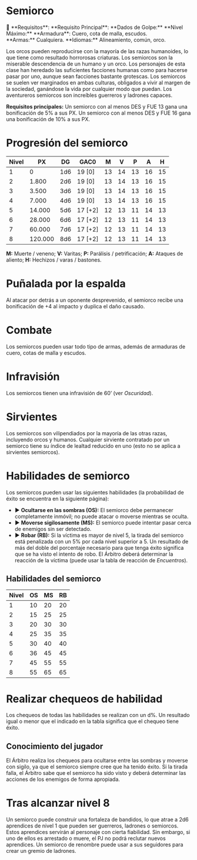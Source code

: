 # Semiorco

<aside>
📖 **Requisitos**: 
**Requisito Principal**: 
**Dados de Golpe:** 
**Nivel Máximo:** 
**Armadura**: Cuero, cota de malla, escudos.
**Armas:** Cualquiera.
**Idiomas:** Alineamiento, común, orco.

</aside>

Los orcos pueden reproducirse con la mayoría de las razas humanoides, lo que tiene como resultado horrorosas criaturas. Los semiorcos son la miserable descendencia de un humano y un orco. Los personajes de esta clase han heredado las suficientes facciones humanas como para hacerse pasar por uno, aunque sean facciones bastante grotescas. Los semiorcos se suelen ver marginados en ambas culturas, obligados a vivir al margen de la sociedad, ganándose la vida por cualquier modo que puedan. Los aventureros semiorcos son increíbles guerreros y ladrones capaces.

**Requisitos principales:** Un semiorco con al menos DES y FUE 13 gana una bonificación de 5% a sus PX. Un semiorco con al menos DES y FUE 16 gana una bonificación de 10% a sus PX.

# Progresión del semiorco

| Nivel | PX | DG | GAC0 | M | V | P | A | H |
| --- | --- | --- | --- | --- | --- | --- | --- | --- |
| 1 | 0 | 1d6 | 19 [0] | 13 | 14 | 13 | 16 | 15 |
| 2 | 1.800 | 2d6 | 19 [0] | 13 | 14 | 13 | 16 | 15 |
| 3 | 3.500 | 3d6 | 19 [0] | 13 | 14 | 13 | 16 | 15 |
| 4 | 7.000 | 4d6 | 19 [0] | 13 | 14 | 13 | 16 | 15 |
| 5 | 14.000 | 5d6 | 17 [+2] | 12 | 13 | 11 | 14 | 13 |
| 6 | 28.000 | 6d6 | 17 [+2] | 12 | 13 | 11 | 14 | 13 |
| 7 | 60.000 | 7d6 | 17 [+2] | 12 | 13 | 11 | 14 | 13 |
| 8 | 120.000 | 8d6 | 17 [+2] | 12 | 13 | 11 | 14 | 13 |

**M:** Muerte / veneno; **V:** Varitas; **P:** Parálisis / petrificación; **A:** Ataques de aliento; **H:** Hechizos / varas / bastones.

# Puñalada por la espalda

Al atacar por detrás a un oponente desprevenido, el semiorco recibe una bonificación de +4 al impacto y duplica el daño causado.

# Combate

Los semiorcos pueden usar todo tipo de armas, además de armaduras de cuero, cotas de malla y escudos.

# Infravisión

Los semiorcos tienen una infravisión de 60’ (ver *Oscuridad*).

# Sirvientes

Los semiorcos son vilipendiados por la mayoría de las otras razas, incluyendo orcos y humanos. Cualquier sirviente contratado por un semiorco tiene su índice de lealtad reducido en uno (esto no se aplica a sirvientes semiorcos).

# Habilidades de semiorco

Los semiorcos pueden usar las siguientes habilidades (la probabilidad de éxito se encuentra en la siguiente página):

- ▶ **Ocultarse en las sombras (OS):** El semiorco debe permanecer completamente inmóvil; no puede atacar o moverse mientras se oculta.
- ▶ **Moverse sigilosamente (MS):** El semiorco puede intentar pasar cerca de enemigos sin ser detectado.
- ▶ **Robar (RB):** Si la víctima es mayor de nivel 5, la tirada del semiorco está penalizada con un 5% por cada nivel superior a 5. Un resultado de más del doble del porcentaje necesario para que tenga éxito significa que se ha visto el intento de robo. El Árbitro deberá determinar la reacción de la víctima (puede usar la tabla de reacción de *Encuentros*).

## Habilidades del semiorco

| Nivel | OS | MS | RB |
| --- | --- | --- | --- |
| 1 | 10 | 20 | 20 |
| 2 | 15 | 25 | 25 |
| 3 | 20 | 30 | 30 |
| 4 | 25 | 35 | 35 |
| 5 | 30 | 40 | 40 |
| 6 | 36 | 45 | 45 |
| 7 | 45 | 55 | 55 |
| 8 | 55 | 65 | 65 |

# Realizar chequeos de habilidad

Los chequeos de todas las habilidades se realizan con un d%. Un resultado igual o menor que el indicado en la tabla significa que el chequeo tiene éxito.

## Conocimiento del jugador

El Árbitro realiza los chequeos para ocultarse entre las sombras y moverse con sigilo, ya que el semiorco siempre cree que ha tenido éxito. Si la tirada falla, el Árbitro sabe que el semiorco ha sido visto y deberá determinar las acciones de los enemigos de forma apropiada.

# Tras alcanzar nivel 8

Un semiorco puede construir una fortaleza de bandidos, lo que atrae a 2d6 aprendices de nivel 1 que pueden ser guerreros, ladrones o semiorcos. Estos aprendices servirán al personaje con cierta fiabilidad. Sin embargo, si uno de ellos es arrestado o muere, el PJ no podrá reclutar nuevos aprendices. Un semiorco de renombre puede usar a sus seguidores para crear un gremio de ladrones.